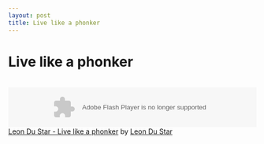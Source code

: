 ```yaml
---
layout: post
title: Live like a phonker
---
```

<h1>Live like a phonker</h1><br><object width="100%" height="81"> <param name="movie" value="http://player.soundcloud.com/player.swf?url=http%3A%2F%2Fapi.soundcloud.com%2Ftracks%2F9002946"> <param name="allowscriptaccess" value="always"> <embed allowscriptaccess="always" src="http://player.soundcloud.com/player.swf?url=http%3A%2F%2Fapi.soundcloud.com%2Ftracks%2F9002946" type="application/x-shockwave-flash" width="100%" height="81"> </object>  <span><a href="http://soundcloud.com/leon-du-star/leon-du-star-live-like-a-phonker">Leon Du Star - Live like a phonker</a> by <a href="http://soundcloud.com/leon-du-star">Leon Du Star</a></span>

